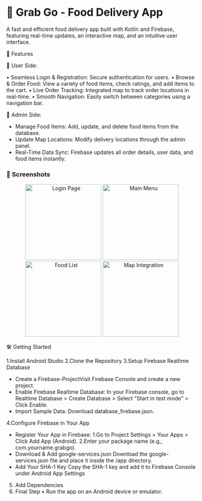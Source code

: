 ﻿# 🍔 Grab Go - Food Delivery App

A fast and efficient food delivery app built with Kotlin and Firebase, featuring real-time updates, an interactive map, and an intuitive user interface.

🚀 Features

🔹 User Side:

• Seamless Login & Registration: Secure authentication for users.
• Browse & Order Food: View a variety of food items, check ratings, and add items to the cart.
• Live Order Tracking: Integrated map to track order locations in real-time.
• Smooth Navigation: Easily switch between categories using a navigation bar.

🔹 Admin Side:

* Manage Food Items: Add, update, and delete food items from the database.
* Update Map Locations: Modify delivery locations through the admin panel.
* Real-Time Data Sync: Firebase updates all order details, user data, and food items instantly.

### 📸 Screenshots

<div align="center"> <img src="https://github.com/user-attachments/assets/5c6d1c22-a0b7-46e5-a631-1f6dd7c05469" width="200" alt="Login Page"> 
<img src="https://github.com/user-attachments/assets/e28fd812-5ee9-4fd9-9b66-aa59ec41399a" width="200" alt="Main Menu">
 <img src="https://github.com/user-attachments/assets/44b1cb17-d72e-4d4b-ae5e-7106198a97d4" width="200" alt="Food List"> 
 <img src="https://github.com/user-attachments/assets/8fc4ee0c-927f-4fe4-b3f2-5291c6be612e" width="200" alt="Map Integration"> <br> </div>

🛠 Getting Started

1.Install Android Studio
2.Clone the Repository
3.Setup Firebase Realtime Database
* Create a Firebase-ProjectVisit Firebase Console and create a new project.
* Enable Firebase Realtime Database: In your Firebase console, go to Realtime Database > Create Database > Select "Start in test mode" > Click Enable.
* Import Sample Data: Download database_firebase.json.

4.Configure Firebase in Your App
* Register Your App in Firebase: 
        1.Go to Project Settings > Your Apps > Click                   Add App (Android).
        2.Enter your package name (e.g., com.yourname.grabgo).
* Download & Add google-services.json
        Download the google-services.json file and place it inside the /app directory.
* Add Your SHA-1 Key
        Copy the SHA-1 key and add it to Firebase Console under Android App Settings

5. Add Dependencies
6. Final Step
• Run the app on an Android device or emulator.
